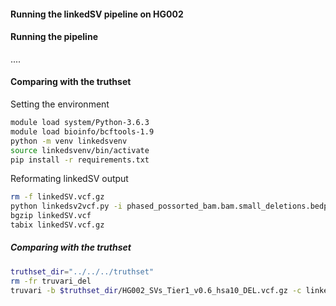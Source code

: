 
#### Running the linkedSV pipeline on HG002

#### Running the pipeline


....



#### Comparing with the truthset


Setting the environment
```bash
module load system/Python-3.6.3
module load bioinfo/bcftools-1.9
python -m venv linkedsvenv
source linkedsvenv/bin/activate
pip install -r requirements.txt
```

Reformating linkedSV output

```bash
rm -f linkedSV.vcf.gz
python linkedsv2vcf.py -i phased_possorted_bam.bam.small_deletions.bedpe -o linkedSV.vcf -r ../../../data/genome/hs37d5_hsa10.fa
bgzip linkedSV.vcf
tabix linkedSV.vcf.gz
```



##### Comparing with the truthset
```bash
truthset_dir="../../../truthset"
rm -fr truvari_del
truvari -b $truthset_dir/HG002_SVs_Tier1_v0.6_hsa10_DEL.vcf.gz -c linkedSV.vcf.gz --passonly --includebed $truthset_dir/HG002_SVs_Tier1_v0.6_hsa10.bed -o truvari_del --pctsim 0
```
